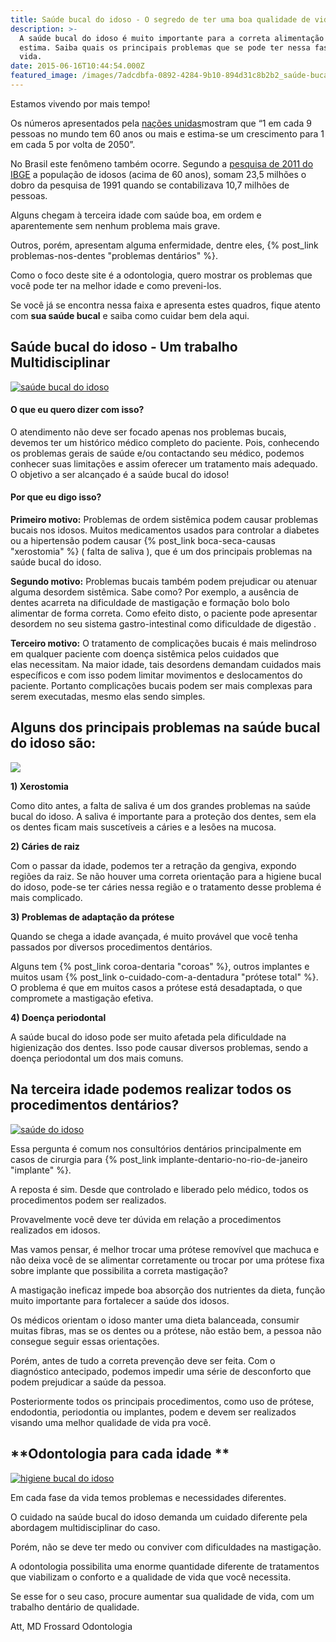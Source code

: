 ```yaml
---
title: Saúde bucal do idoso - O segredo de ter uma boa qualidade de vida.
description: >-
  A saúde bucal do idoso é muito importante para a correta alimentação e auto
  estima. Saiba quais os principais problemas que se pode ter nessa fase da
  vida.
date: 2015-06-16T10:44:54.000Z
featured_image: /images/7adcdbfa-0892-4284-9b10-894d31c8b2b2_saúde-bucal-do-idoso.jpg
---
```


Estamos vivendo por mais tempo! 

Os números apresentados pela [nações unidas](http://www.sdh.gov.br/assuntos/pessoa-idosa/dados-estatisticos/dados-sobre-o-envelhecimento-no-brasil)mostram que “1 em cada 9 pessoas no mundo tem 60 anos ou mais e estima-se um crescimento para 1 em cada 5 por volta de 2050”. 

No Brasil este fenômeno também ocorre. Segundo a [pesquisa de 2011 do IBGE](http://www.sdh.gov.br/assuntos/pessoa-idosa/dados-estatisticos/DadossobreoenvelhecimentonoBrasil.pdf) a população de idosos (acima de 60 anos), somam 23,5 milhões o dobro da pesquisa de 1991 quando se contabilizava 10,7 milhões de pessoas. 

Alguns chegam à terceira idade com saúde boa, em ordem e aparentemente sem nenhum problema mais grave. 

Outros, porém, apresentam alguma enfermidade, dentre eles, {% post_link problemas-nos-dentes "problemas dentários" %}. 

Como o foco deste site é a odontologia, quero mostrar os problemas que você pode ter na melhor idade e como preveni-los. 

Se você já se encontra nessa faixa e apresenta estes quadros, fique atento com **sua saúde bucal** e saiba como cuidar bem dela aqui.

**Saúde bucal do idoso - Um trabalho Multidisciplinar**
-------------------------------------------------------

[![saúde bucal do idoso](/images/eca93cb6-38bc-44a8-b0e2-4bd2b97e761c_saúde-bucal-dos-idosos.jpg)](/images/eca93cb6-38bc-44a8-b0e2-4bd2b97e761c_saúde-bucal-dos-idosos.jpg)

#### **O que eu quero dizer com isso?**

O atendimento não deve ser focado apenas nos problemas bucais, devemos ter um histórico médico completo do paciente. Pois, conhecendo os problemas gerais de saúde e/ou contactando seu médico, podemos conhecer suas limitações e assim oferecer um tratamento mais adequado. O objetivo a ser alcançado é a saúde bucal do idoso!

#### **Por que eu digo isso?**

**Primeiro motivo:** Problemas de ordem sistêmica podem causar problemas bucais nos idosos. Muitos medicamentos usados para controlar a diabetes ou a hipertensão podem causar {% post_link boca-seca-causas "xerostomia" %} ( falta de saliva ), que é um dos principais problemas na saúde bucal do idoso. 

**Segundo motivo:** Problemas bucais também podem prejudicar ou atenuar alguma desordem sistêmica. Sabe como? Por exemplo, a ausência de dentes acarreta na dificuldade de mastigação e formação bolo bolo alimentar de forma correta. Como efeito disto, o paciente pode apresentar desordem no seu sistema gastro-intestinal como dificuldade de digestão . 

**Terceiro motivo:** O tratamento de complicações bucais é mais melindroso em qualquer paciente com doença sistêmica pelos cuidados que elas necessitam. Na maior idade, tais desordens demandam cuidados mais específicos e com isso podem limitar movimentos e deslocamentos do paciente. Portanto complicações bucais podem ser mais complexas para serem executadas, mesmo elas sendo simples.

Alguns dos principais problemas na saúde bucal do idoso são:
------------------------------------------------------------

![](/images/f2332d0e-b0f6-4189-acb3-e465906d1149_prótese-dentária.jpg) 

**1) Xerostomia** 

Como dito antes, a falta de saliva é um dos grandes problemas na saúde bucal do idoso. A saliva é importante para a proteção dos dentes, sem ela os dentes ficam mais suscetíveis a cáries e a lesões na mucosa. 

**2) Cáries de raiz** 

Com o passar da idade, podemos ter a retração da gengiva, expondo regiões da raiz. Se não houver uma correta orientação para a higiene bucal do idoso, pode-se ter cáries nessa região e o tratamento desse problema é mais complicado. 

**3) Problemas de adaptação da prótese** 

Quando se chega a idade avançada, é muito provável que você tenha passados por diversos procedimentos dentários. 

Alguns tem {% post_link coroa-dentaria "coroas" %}, outros implantes e muitos usam {% post_link o-cuidado-com-a-dentadura "prótese total" %}. O problema é que em muitos casos a prótese está desadaptada, o que compromete a mastigação efetiva. 

**4) Doença periodontal** 

A saúde bucal do idoso pode ser muito afetada pela dificuldade na higienização dos dentes. Isso pode causar diversos problemas, sendo a doença periodontal um dos mais comuns.

**Na terceira idade podemos realizar todos os procedimentos dentários?**
-------------------------------------------------------------------------

[![saúde do idoso](/images/a4da6625-68a1-4cf4-acfb-6204f2a2ab3c_saúde-do-idoso.jpg)](/images/a4da6625-68a1-4cf4-acfb-6204f2a2ab3c_saúde-do-idoso.jpg) 

Essa pergunta é comum nos consultórios dentários principalmente em casos de cirurgia para {% post_link implante-dentario-no-rio-de-janeiro "implante" %}. 

A reposta é sim. Desde que controlado e liberado pelo médico, todos os procedimentos podem ser realizados. 

Provavelmente você deve ter dúvida em relação a procedimentos realizados em idosos.

Mas vamos pensar, é melhor trocar uma prótese removível que machuca e não deixa você de se alimentar corretamente ou trocar por uma prótese fixa sobre implante que possibilita a correta mastigação? 

A mastigação ineficaz impede boa absorção dos nutrientes da dieta, função muito importante para fortalecer a saúde dos idosos. 

Os médicos orientam o idoso manter uma dieta balanceada, consumir muitas fibras, mas se os dentes ou a prótese, não estão bem, a pessoa não consegue seguir essas orientações. 

Porém, antes de tudo a correta prevenção deve ser feita. Com o diagnóstico antecipado, podemos impedir uma série de desconforto que podem prejudicar a saúde da pessoa. 

Posteriormente todos os principais procedimentos, como uso de prótese, endodontia, periodontia ou implantes, podem e devem ser realizados visando uma melhor qualidade de vida pra você.

**Odontologia para cada idade **
--------------------------------

[![higiene bucal do idoso](/images/1212ef9a-9f98-4972-b713-1eeb839665fb_higiene-bucal-do-idoso.jpg)](/images/1212ef9a-9f98-4972-b713-1eeb839665fb_higiene-bucal-do-idoso.jpg) 

Em cada fase da vida temos problemas e necessidades diferentes. 

O cuidado na saúde bucal do idoso demanda um cuidado diferente pela abordagem multidisciplinar do caso. 

Porém, não se deve ter medo ou conviver com dificuldades na mastigação. 

A odontologia possibilita uma enorme quantidade diferente de tratamentos que viabilizam o conforto e a qualidade de vida que você necessita. 

Se esse for o seu caso, procure aumentar sua qualidade de vida, com um trabalho dentário de qualidade. 

Att, 
MD Frossard Odontologia
